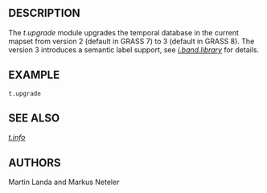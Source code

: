 ## DESCRIPTION

The *t.upgrade* module upgrades the temporal database in the current
mapset from version 2 (default in GRASS 7) to 3 (default in GRASS 8).
The version 3 introduces a semantic label support, see
*[i.band.library](i.band.library.md)* for details.

## EXAMPLE

```shell
t.upgrade
```

## SEE ALSO

*[t.info](t.info.md)*

## AUTHORS

Martin Landa and Markus Neteler
